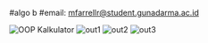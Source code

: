 #algo b
#email: mfarrellr@student.gunadarma.ac.id

![OOP Kalkulator](https://github.com/ftdaily/mfarrellr_pandas_Python/assets/52481063/279a4806-1910-466c-91ee-4437af17ba61)
![out1](https://github.com/ftdaily/mfarrellr_pandas_Python/assets/52481063/c924ff19-e941-4179-ac93-56e5f3d4cb19)
![out2](https://github.com/ftdaily/mfarrellr_pandas_Python/assets/52481063/344fbeb1-f09b-4d9f-a0e0-d4560f876d60)
![out3](https://github.com/ftdaily/mfarrellr_pandas_Python/assets/52481063/8f8dc182-98c2-4290-968c-0520a0fbe8d8)

